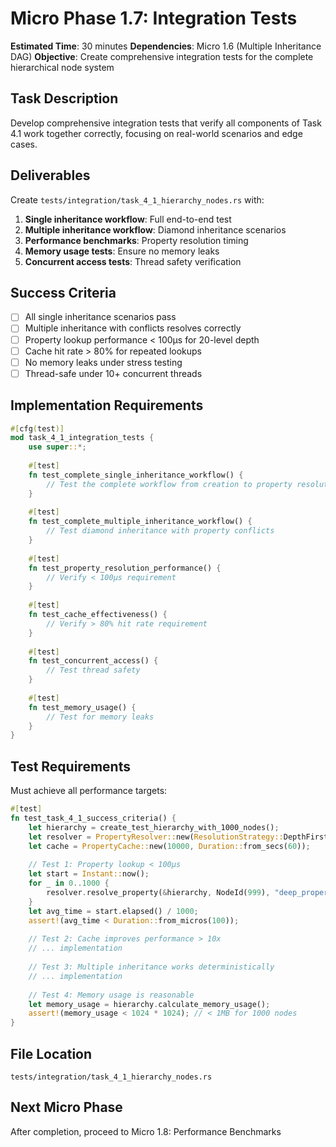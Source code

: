 # Micro Phase 1.7: Integration Tests

**Estimated Time**: 30 minutes
**Dependencies**: Micro 1.6 (Multiple Inheritance DAG)
**Objective**: Create comprehensive integration tests for the complete hierarchical node system

## Task Description

Develop comprehensive integration tests that verify all components of Task 4.1 work together correctly, focusing on real-world scenarios and edge cases.

## Deliverables

Create `tests/integration/task_4_1_hierarchy_nodes.rs` with:

1. **Single inheritance workflow**: Full end-to-end test
2. **Multiple inheritance workflow**: Diamond inheritance scenarios
3. **Performance benchmarks**: Property resolution timing
4. **Memory usage tests**: Ensure no memory leaks
5. **Concurrent access tests**: Thread safety verification

## Success Criteria

- [ ] All single inheritance scenarios pass
- [ ] Multiple inheritance with conflicts resolves correctly
- [ ] Property lookup performance < 100μs for 20-level depth
- [ ] Cache hit rate > 80% for repeated lookups
- [ ] No memory leaks under stress testing
- [ ] Thread-safe under 10+ concurrent threads

## Implementation Requirements

```rust
#[cfg(test)]
mod task_4_1_integration_tests {
    use super::*;
    
    #[test]
    fn test_complete_single_inheritance_workflow() {
        // Test the complete workflow from creation to property resolution
    }
    
    #[test] 
    fn test_complete_multiple_inheritance_workflow() {
        // Test diamond inheritance with property conflicts
    }
    
    #[test]
    fn test_property_resolution_performance() {
        // Verify < 100μs requirement
    }
    
    #[test]
    fn test_cache_effectiveness() {
        // Verify > 80% hit rate requirement
    }
    
    #[test]
    fn test_concurrent_access() {
        // Test thread safety
    }
    
    #[test]
    fn test_memory_usage() {
        // Test for memory leaks
    }
}
```

## Test Requirements

Must achieve all performance targets:
```rust
#[test]
fn test_task_4_1_success_criteria() {
    let hierarchy = create_test_hierarchy_with_1000_nodes();
    let resolver = PropertyResolver::new(ResolutionStrategy::DepthFirst);
    let cache = PropertyCache::new(10000, Duration::from_secs(60));
    
    // Test 1: Property lookup < 100μs
    let start = Instant::now();
    for _ in 0..1000 {
        resolver.resolve_property(&hierarchy, NodeId(999), "deep_property");
    }
    let avg_time = start.elapsed() / 1000;
    assert!(avg_time < Duration::from_micros(100));
    
    // Test 2: Cache improves performance > 10x
    // ... implementation
    
    // Test 3: Multiple inheritance works deterministically
    // ... implementation
    
    // Test 4: Memory usage is reasonable
    let memory_usage = hierarchy.calculate_memory_usage();
    assert!(memory_usage < 1024 * 1024); // < 1MB for 1000 nodes
}
```

## File Location
`tests/integration/task_4_1_hierarchy_nodes.rs`

## Next Micro Phase
After completion, proceed to Micro 1.8: Performance Benchmarks